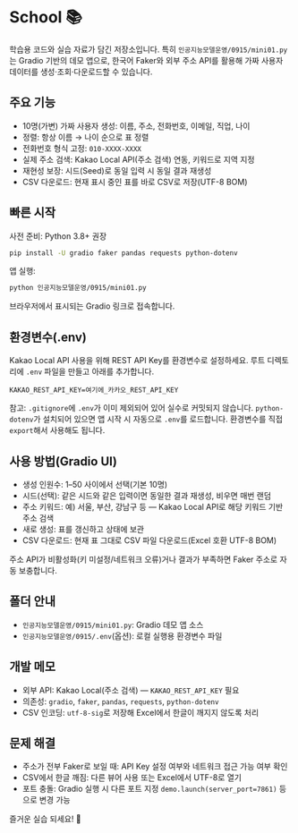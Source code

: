 # School 📚

학습용 코드와 실습 자료가 담긴 저장소입니다. 특히 `인공지능모델운영/0915/mini01.py`는 Gradio 기반의 데모 앱으로, 한국어 Faker와 외부 주소 API를 활용해 가짜 사용자 데이터를 생성·조회·다운로드할 수 있습니다.

## 주요 기능

- 10명(가변) 가짜 사용자 생성: 이름, 주소, 전화번호, 이메일, 직업, 나이
- 정렬: 항상 이름 → 나이 순으로 표 정렬
- 전화번호 형식 고정: `010-XXXX-XXXX`
- 실제 주소 검색: Kakao Local API(주소 검색) 연동, 키워드로 지역 지정
- 재현성 보장: 시드(Seed)로 동일 입력 시 동일 결과 재생성
- CSV 다운로드: 현재 표시 중인 표를 바로 CSV로 저장(UTF-8 BOM)

## 빠른 시작

사전 준비: Python 3.8+ 권장

```bash
pip install -U gradio faker pandas requests python-dotenv
```

앱 실행:

```bash
python 인공지능모델운영/0915/mini01.py
```

브라우저에서 표시되는 Gradio 링크로 접속합니다.

## 환경변수(.env)

Kakao Local API 사용을 위해 REST API Key를 환경변수로 설정하세요. 루트 디렉토리에 `.env` 파일을 만들고 아래를 추가합니다.

```
KAKAO_REST_API_KEY=여기에_카카오_REST_API_KEY
```

참고: `.gitignore`에 `.env`가 이미 제외되어 있어 실수로 커밋되지 않습니다. `python-dotenv`가 설치되어 있으면 앱 시작 시 자동으로 `.env`를 로드합니다. 환경변수를 직접 `export`해서 사용해도 됩니다.

## 사용 방법(Gradio UI)

- 생성 인원수: 1–50 사이에서 선택(기본 10명)
- 시드(선택): 같은 시드와 같은 입력이면 동일한 결과 재생성, 비우면 매번 랜덤
- 주소 키워드: 예) 서울, 부산, 강남구 등 — Kakao Local API로 해당 키워드 기반 주소 검색
- 새로 생성: 표를 갱신하고 상태에 보관
- CSV 다운로드: 현재 표 그대로 CSV 파일 다운로드(Excel 호환 UTF-8 BOM)

주소 API가 비활성화(키 미설정/네트워크 오류)거나 결과가 부족하면 Faker 주소로 자동 보충합니다.

## 폴더 안내

- `인공지능모델운영/0915/mini01.py`: Gradio 데모 앱 소스
- `인공지능모델운영/0915/.env`(옵션): 로컬 실행용 환경변수 파일

## 개발 메모

- 외부 API: Kakao Local(주소 검색) — `KAKAO_REST_API_KEY` 필요
- 의존성: `gradio`, `faker`, `pandas`, `requests`, `python-dotenv`
- CSV 인코딩: `utf-8-sig`로 저장해 Excel에서 한글이 깨지지 않도록 처리

## 문제 해결

- 주소가 전부 Faker로 보일 때: API Key 설정 여부와 네트워크 접근 가능 여부 확인
- CSV에서 한글 깨짐: 다른 뷰어 사용 또는 Excel에서 UTF-8로 열기
- 포트 충돌: Gradio 실행 시 다른 포트 지정 `demo.launch(server_port=7861)` 등으로 변경 가능

즐거운 실습 되세요! 🚀

